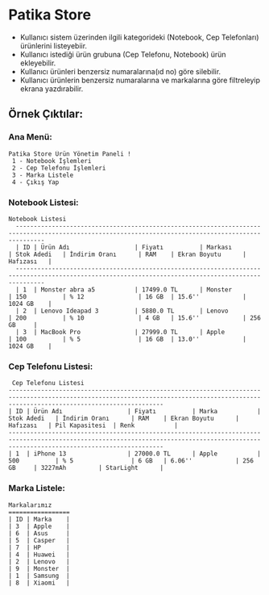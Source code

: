 # Patika Store

- Kullanıcı sistem üzerinden ilgili kategorideki (Notebook, Cep Telefonları) ürünlerini listeyebiir.
- Kullanıcı istediği ürün grubuna (Cep Telefonu, Notebook) ürün ekleyebilir.
- Kullanıcı ürünleri benzersiz numaralarına(ıd no) göre silebilir.
- Kullanıcı ürünlerin benzersiz numaralarına ve markalarına göre filtreleyip ekrana yazdırabilir.

## Örnek Çıktılar:

### Ana Menü:
    Patika Store Ürün Yönetim Paneli ! 
     1 - Notebook İşlemleri
     2 - Cep Telefonu İşlemleri
     3 - Marka Listele
     4 - Çıkış Yap
   
### Notebook Listesi:
    Notebook Listesi
      ----------------------------------------------------------------------------------------------------------------------------------------------------
      | ID | Ürün Adı                  | Fiyatı          | Markası         | Stok Adedi   | İndirim Oranı      | RAM    | Ekran Boyutu      | Hafızası   |
      ----------------------------------------------------------------------------------------------------------------------------------------------------
      | 1  | Monster abra a5           | 17499.0 TL      | Monster         | 150          | % 12               | 16 GB  | 15.6''            | 1024 GB    | 
      | 2  | Lenovo Ideapad 3          | 5880.0 TL       | Lenovo          | 200          | % 10               | 4 GB   | 15.6''            | 256 GB     | 
      | 3  | MacBook Pro               | 27999.0 TL      | Apple           | 100          | % 5                | 16 GB  | 13.0''            | 1024 GB    | 
      
 ### Cep Telefonu Listesi:
     Cep Telefonu Listesi
    ---------------------------------------------------------------------------------------------------------------------------------------------------------------------------------------
    | ID | Ürün Adı                  | Fiyatı          | Marka           | Stok Adedi   | İndirim Oranı      | RAM    | Ekran Boyutu      | Hafızası   | Pil Kapasitesi  | Renk           |
    ---------------------------------------------------------------------------------------------------------------------------------------------------------------------------------------
    | 1  | iPhone 13                 | 27000.0 TL      | Apple           | 500          | % 5                | 6 GB   | 6.06''            | 256 GB     | 3227mAh         | StarLight      |



### Marka Listele:
    Markalarımız
    =================
    | ID | Marka    |
    | 3  | Apple    | 
    | 6  | Asus     | 
    | 5  | Casper   | 
    | 7  | HP       | 
    | 4  | Huawei   | 
    | 2  | Lenovo   | 
    | 9  | Monster  | 
    | 1  | Samsung  | 
    | 8  | Xiaomi   |

